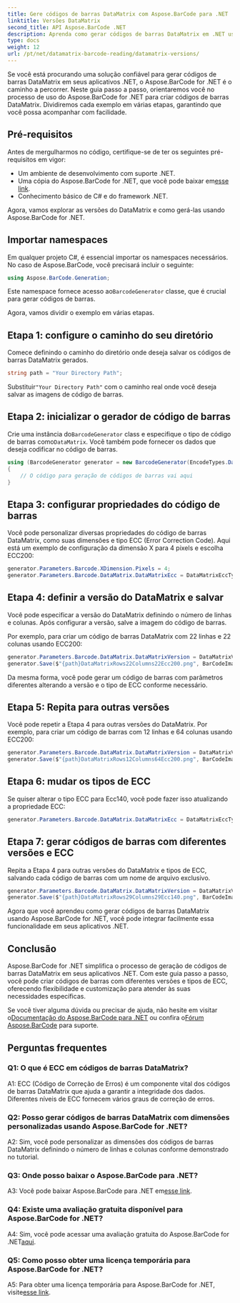 ```yaml
---
title: Gere códigos de barras DataMatrix com Aspose.BarCode para .NET
linktitle: Versões DataMatrix
second_title: API Aspose.BarCode .NET
description: Aprenda como gerar códigos de barras DataMatrix em .NET usando Aspose.BarCode for .NET. Dimensões personalizadas, suporte ECC e muito mais.
type: docs
weight: 12
url: /pt/net/datamatrix-barcode-reading/datamatrix-versions/
---
```

Se você está procurando uma solução confiável para gerar códigos de barras DataMatrix em seus aplicativos .NET, o Aspose.BarCode for .NET é o caminho a percorrer. Neste guia passo a passo, orientaremos você no processo de uso do Aspose.BarCode for .NET para criar códigos de barras DataMatrix. Dividiremos cada exemplo em várias etapas, garantindo que você possa acompanhar com facilidade.

## Pré-requisitos

Antes de mergulharmos no código, certifique-se de ter os seguintes pré-requisitos em vigor:
- Um ambiente de desenvolvimento com suporte .NET.
-  Uma cópia do Aspose.BarCode for .NET, que você pode baixar em[esse link](https://releases.aspose.com/barcode/net/).
- Conhecimento básico de C# e do framework .NET.

Agora, vamos explorar as versões do DataMatrix e como gerá-las usando Aspose.BarCode for .NET.

## Importar namespaces

Em qualquer projeto C#, é essencial importar os namespaces necessários. No caso de Aspose.BarCode, você precisará incluir o seguinte:

```csharp
using Aspose.BarCode.Generation;
```

 Este namespace fornece acesso ao`BarcodeGenerator` classe, que é crucial para gerar códigos de barras.

Agora, vamos dividir o exemplo em várias etapas.

## Etapa 1: configure o caminho do seu diretório

Comece definindo o caminho do diretório onde deseja salvar os códigos de barras DataMatrix gerados.

```csharp
string path = "Your Directory Path";
```

 Substituir`"Your Directory Path"` com o caminho real onde você deseja salvar as imagens de código de barras.

## Etapa 2: inicializar o gerador de código de barras

 Crie uma instância do`BarcodeGenerator` class e especifique o tipo de código de barras como`DataMatrix`. Você também pode fornecer os dados que deseja codificar no código de barras.

```csharp
using (BarcodeGenerator generator = new BarcodeGenerator(EncodeTypes.DataMatrix, "Åspóse.Barcóde©"))
{
    // O código para geração de códigos de barras vai aqui
}
```

## Etapa 3: configurar propriedades do código de barras

Você pode personalizar diversas propriedades do código de barras DataMatrix, como suas dimensões e tipo ECC (Error Correction Code). Aqui está um exemplo de configuração da dimensão X para 4 pixels e escolha ECC200:

```csharp
generator.Parameters.Barcode.XDimension.Pixels = 4;
generator.Parameters.Barcode.DataMatrix.DataMatrixEcc = DataMatrixEccType.Ecc200;
```

## Etapa 4: definir a versão do DataMatrix e salvar

Você pode especificar a versão do DataMatrix definindo o número de linhas e colunas. Após configurar a versão, salve a imagem do código de barras.

Por exemplo, para criar um código de barras DataMatrix com 22 linhas e 22 colunas usando ECC200:

```csharp
generator.Parameters.Barcode.DataMatrix.DataMatrixVersion = DataMatrixVersion.ECC200_22x22;
generator.Save($"{path}DataMatrixRows22Columns22Ecc200.png", BarCodeImageFormat.Png);
```

Da mesma forma, você pode gerar um código de barras com parâmetros diferentes alterando a versão e o tipo de ECC conforme necessário.

## Etapa 5: Repita para outras versões

Você pode repetir a Etapa 4 para outras versões do DataMatrix. Por exemplo, para criar um código de barras com 12 linhas e 64 colunas usando ECC200:

```csharp
generator.Parameters.Barcode.DataMatrix.DataMatrixVersion = DataMatrixVersion.DMRE_12x64;
generator.Save($"{path}DataMatrixRows12Columns64Ecc200.png", BarCodeImageFormat.Png);
```

## Etapa 6: mudar os tipos de ECC

Se quiser alterar o tipo ECC para Ecc140, você pode fazer isso atualizando a propriedade ECC:

```csharp
generator.Parameters.Barcode.DataMatrix.DataMatrixEcc = DataMatrixEccType.Ecc140;
```

## Etapa 7: gerar códigos de barras com diferentes versões e ECC

Repita a Etapa 4 para outras versões do DataMatrix e tipos de ECC, salvando cada código de barras com um nome de arquivo exclusivo.

```csharp
generator.Parameters.Barcode.DataMatrix.DataMatrixVersion = DataMatrixVersion.ECC000_140_29x29;
generator.Save($"{path}DataMatrixRows29Columns29Ecc140.png", BarCodeImageFormat.Png);
```

Agora que você aprendeu como gerar códigos de barras DataMatrix usando Aspose.BarCode for .NET, você pode integrar facilmente essa funcionalidade em seus aplicativos .NET.

## Conclusão

Aspose.BarCode for .NET simplifica o processo de geração de códigos de barras DataMatrix em seus aplicativos .NET. Com este guia passo a passo, você pode criar códigos de barras com diferentes versões e tipos de ECC, oferecendo flexibilidade e customização para atender às suas necessidades específicas.

 Se você tiver alguma dúvida ou precisar de ajuda, não hesite em visitar o[Documentação do Aspose.BarCode para .NET](https://reference.aspose.com/barcode/net/) ou confira o[Fórum Aspose.BarCode](https://forum.aspose.com/c/barcode/13) para suporte.

## Perguntas frequentes

### Q1: O que é ECC em códigos de barras DataMatrix?

A1: ECC (Código de Correção de Erros) é um componente vital dos códigos de barras DataMatrix que ajuda a garantir a integridade dos dados. Diferentes níveis de ECC fornecem vários graus de correção de erros.

### Q2: Posso gerar códigos de barras DataMatrix com dimensões personalizadas usando Aspose.BarCode for .NET?

A2: Sim, você pode personalizar as dimensões dos códigos de barras DataMatrix definindo o número de linhas e colunas conforme demonstrado no tutorial.

### Q3: Onde posso baixar o Aspose.BarCode para .NET?

 A3: Você pode baixar Aspose.BarCode para .NET em[esse link](https://releases.aspose.com/barcode/net/).

### Q4: Existe uma avaliação gratuita disponível para Aspose.BarCode for .NET?

 A4: Sim, você pode acessar uma avaliação gratuita do Aspose.BarCode for .NET[aqui](https://releases.aspose.com/).

### Q5: Como posso obter uma licença temporária para Aspose.BarCode for .NET?

 A5: Para obter uma licença temporária para Aspose.BarCode for .NET, visite[esse link](https://purchase.aspose.com/temporary-license/).